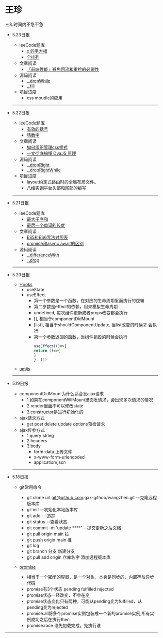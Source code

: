 # 王珍

三年时间内不急不急
- 5.23日报
    - leeCode题库
       - [ x 的平方根](https://leetcode-cn.com/problems/sqrtx/)
       - [  全排列](https://leetcode-cn.com/problems/permutations/submissions/)
    - 文章阅读
       -  [「前端性能」避免回流和重绘的必要性](https://juejin.cn/post/6953029989306466317)
    - 源码阅读
       - [_.dropWhile](https://www.lodashjs.com/docs/lodash.dropWhile)
       - [_.fill](https://www.lodashjs.com/docs/lodash.fill)
    - 项目进度
       - css moudle的应用
  
   -----

- 5.22日报
    - leeCode题库
       - [ 有效的括号](https://leetcode-cn.com/problems/valid-parentheses/)
       - [猜数字](https://leetcode-cn.com/problems/guess-numbers/)
    - 文章阅读
       -  [如何组织管理css样式](https://www.jianshu.com/p/618e1396383e)
       - [一文彻底搞懂 DvaJS 原理](https://juejin.cn/post/6963466553601835044)
    - 源码阅读
       - [_.dropRight](https://www.lodashjs.com/docs/lodash.dropRight)
       - [_.dropRightWhile](https://www.lodashjs.com/docs/lodash.dropRightWhile)
    - 项目进度
       - layout约定式路由时的全局布局文件。
       - 八维实训平台头部和尾部的编写
   -----

- 5.21日报
    - leeCode题库
       -  [ 最大子序和](https://leetcode-cn.com/problems/maximum-subarray/)
       - [最后一个单词的长度](https://leetcode-cn.com/problems/length-of-last-word/)
    - 文章阅读
       -  [ ES5和ES6写法对照表](https://www.jianshu.com/p/618e1396383e)
       - [promise和async await的区别](https://www.jianshu.com/p/463280af23ef)
    - 源码阅读
       - [_.differenceWith](https://www.lodashjs.com/docs/lodash.differenceWith)
       - [_.drop](https://www.lodashjs.com/docs/lodash.drop)
   
    
   -----
- 5.20日报
    - [Hooks](https://react.html.cn/tutorial/tutorial.html)
       - useState
       - useEffect
          - 第一个参数是一个函数，在对应的生命周期里面执行的逻辑
          - 第二参数是effect的依赖，用来模拟生命周期
          - undefined, 每次组件更新或者props改变都会执行
          - [], 相当于componentDidMount
          - [list], 相当于shouldComponentUpdate, 当list改变的时候才 会执行
          - 第一个参数返回的函数，当组件销毁的时候会执行
               ```js
               useEffect(()=>{
               return ()=>{
               }
               }, [])
               ```
    - [umijs](https://umijs.org/zh-CN/)  
   -----
- 5.19日报
    - componentDidMount为什么适合发ajax请求
       - 1.如果在componentWillMount里面发请求，会出现多次请求的情况
       - 2.render里面不可以修改state
       - 3.constructor是进行初始化的  
    - ajax请求方式
       - get  post  delete   update  options预检请求 
    - ajax传参方式
       - 1.query string
       - 2.headers
       - 3.body
            - form-data  上传文件
            - x-www-form-urlencoded
            - application/json
   -----
- 5.18日报
    - git常用命令
       - git clone url git@github.com:gxx-github/wangzhen.git --克隆远程版本库
       - git init  --初始化本地版本库
       - git add -- 追踪
       - git status --查看状态
       - git commit -m 'update ****' --提交更新之后文档
       - git pull origin main  拉
       - git push origin main  推
       - git log
       - git branch 分支   新建分支
       - git pull add origin 仓库名字    添加远程版本库

    - [promise](https://es6.ruanyifeng.com/#docs/promise)
       - 相当于一个密闭的容器，是一个对象，本身是同步的，内部存放异步代码
       - promise有3个状态  pending fulfilled  rejected
       - promise状态一经改变，不会在变
       - promise状态变化只有两种，可能从pending变为fulfilled，从pending变为rejected
       - promise.all将多个promise实例包装成一个新的promise实例,所有实例成功之后在执行then
       - promise.race 谁先加载完成，先执行谁
 -----

















          






 
